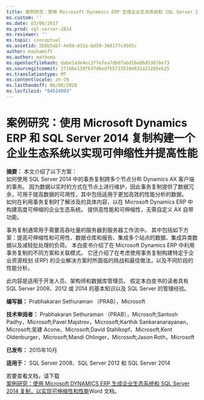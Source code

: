 ```yaml
---
title: 案例研究：使用 Microsoft Dynamics ERP 生成企业生态系统和 SQL Server 2014 复制以实现可伸缩性和性能 |Microsoft Docs
ms.custom: ''
ms.date: 03/06/2017
ms.prod: sql-server-2014
ms.reviewer: ''
ms.topic: conceptual
ms.assetid: 2b0b5ab7-4e08-431a-bd59-360177c4565c
author: mashamsft
ms.author: mathoma
ms.openlocfilehash: dabe1a9e4ec2f7e7ea7db07abd16e86d5367be73
ms.sourcegitcommit: 2f166e139f637d6edfb5731510d632a13205eb25
ms.translationtype: MT
ms.contentlocale: zh-CN
ms.lasthandoff: 06/08/2020
ms.locfileid: "84524093"
---
```

# <a name="case-study-building-an-enterprise-ecosystem-with-microsoft-dynamics-erp-and-sql-server-2014-replication-for-scalability-and-performance"></a>案例研究：使用 Microsoft Dynamics ERP 和 SQL Server 2014 复制构建一个企业生态系统以实现可伸缩性并提高性能

  **摘要：** 本文介绍了以下方案：  
如何使用 SQL Server 2014 中的事务复制跨多个节点分布 Dynamics AX 客户端的事务。 因为数据以实时的方式在节点上进行维护，因此事务复制提供了数据冗余，可用于提高数据的可用性，其中包括适用于更加高效的性能分析的数据。  
如何在利用事务复制时了解涉及的具体内容，以在 Microsoft Dynamics ERP 中构建高度可伸缩的企业生态系统。 提供高性能和可伸缩性，无需自定义 AX 自带功能。  
  
 事务复制通常用于需要高吞吐量的服务器到服务器工作流中。 其中包括如下方案：提高可伸缩性和可用性、数据仓库和报告、集成多个站点的数据、集成异类数据以及减轻批处理的负荷。 本白皮书介绍了在 Microsoft Dynamics ERP 中利用事务复制的不同方案和关联模式。 它还介绍了在考虑使用事务复制构建特定于企业资源规划 (ERP) 的企业解决方案时所面临的挑战和最佳做法，以及不同阶段的性能分析。  
  
 此内容是适用于开发人员、架构师和数据库管理员。 假定本白皮书的读者具有 SQL Server 2008、2012 或 2014 的基本知识以及 SQL Server 的管理经验。  
  
 **编写器：** Prabhakaran Sethuraman （PRAB），Microsoft  
  
 **技术审阅者：** Prabhakaran Sethuraman （PRAB），Microsoft;Santosh Padhy，Microsoft;Pavel Majstrov，Microsoft;Karthik Sankaranarayanan，Microsoft;吴建 Acone、Microsoft;David Stahlkopf、Microsoft;Kent Oldenburger，Microsoft;Mandi Ohlinger，Microsoft;Jason Roth，Microsoft  
  
 **已发布：** 2015年10月  
  
 **适用于：** SQL Server 2008、SQL Server 2012 和 SQL Server 2014  
  
 若要查看文档，请下载  
        [案例研究：使用 Microsoft DYNAMICS ERP 生成企业生态系统和 SQL Server 2014 复制，以实现可伸缩性和性能](https://download.microsoft.com/download/D/2/0/D20E1C5F-72EA-4505-9F26-FEF9550EFD44/A%20Case%20Study%20Using%20Replication%20to%20Build%20an%20Enterprise%20Ecosystem%20in%20Microsoft%20Dynamics%20ERP%20for%20Scalability%20and%20Performance.docx)Word 文档。  
  
  
